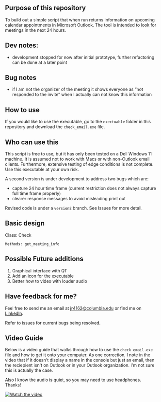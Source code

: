 ## Purpose of this repository 

To build out a simple script that when run returns information on upcoming calendar appointments in Microsoft Outlook. The tool is intended to look for meetings in the next 24 hours. 

## Dev notes:
- development stopped for now after initial prototype, further refactoring can be done at a later point 

## Bug notes

- if I am not the organizer of the meeting it shows everyone as “not responded to the invite“ when I actually can not know this information

## How to use

If you would like to use the executable, go to the `exectuable` folder in this repository and download the `check_email.exe` file. 

## Who can use this

This script is free to use, but it has only been tested on a Dell Windows 11 machine. It is assumed not to work with Macs or with non-Outlook email clients. Furthermore, extensive testing of edge conditions is not complete. Use this executable at your own risk.

A second version is under development to address two bugs which are:
 - capture 24 hour time frame (current restriction does not always capture full time frame properly)
 - clearer response messages to avoid misleading print out
 
Revised code is under a `version2` branch. See Issues for more detail.

## Basic design 

Class: Check 

    Methods: get_meeting_info 

## Possible Future additions

1. Graphical interface with QT 
2. Add an icon for the executable 
3. Better how to video with louder audio


## Have feedback for me?
Feel free to send me an email at jr4162@columbia.edu or find me on [LinkedIn](https://www.linkedin.com/in/joe-rebagliati-4ab7a488/).

Refer to issues for current bugs being resolved.

## Video Guide

Below is a video guide that walks through how to use the `check_email.exe` file and how to get it onto your computer. As one correction, I note in the video that if it doesn't display a name in the console but just an email, then the reciepient isn't on Outlook or in your Outlook organization. I'm not sure this is actually the case.

Also I know the audio is quiet, so you may need to use headphones. Thanks!

[![Watch the video](https://img.youtube.com/vi/gy4-afE_uHw/0.jpg)](https://www.youtube.com/watch?v=gy4-afE_uHw)
